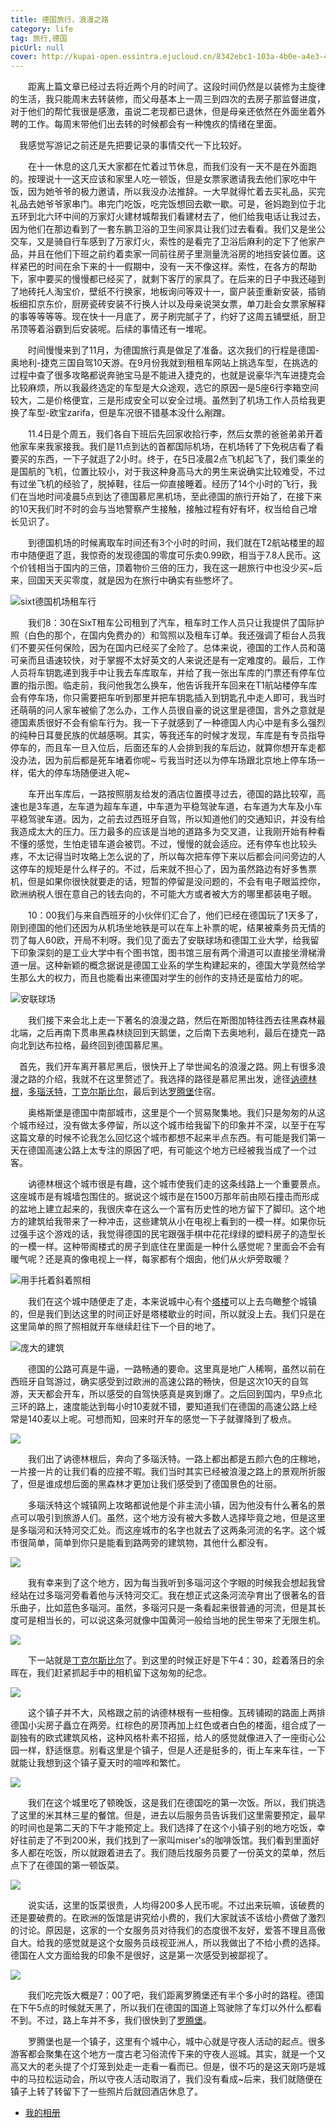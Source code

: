```yaml
---
title: 德国旅行，浪漫之路
category: life
tag: 旅行,德国
picUrl: null
cover: http://kupai-open.essintra.ejucloud.cn/8342ebc1-103a-4b0e-a4e3-485cb437aefe.jpeg
---
```


　　距离上篇文章已经过去将近两个月的时间了。这段时间仍然是以装修为主旋律的生活，我只能周末去转装修，而父母基本上一周三到四次的去房子那监督进度，对于他们的帮忙我很是感激，虽说二老现都已退休，但是母亲还依然在外面坐着外聘的工作。每周末带他们出去转的时候都会有一种愧疚的情绪在里面。

　我感觉写游记之前还是先把要记录的事情交代一下比较好。

　　在十一休息的这几天大家都在忙着过节休息，而我们没有一天不是在外面跑的。按理说十一这天应该和家里人吃一顿饭，但是女票家邀请我去他们家吃中午饭，因为她爷爷的极力邀请，所以我没办法推辞。一大早就得忙着去买礼品，买完礼品去她爷爷家串门。串完门吃饭，吃完饭想回去歇一歇。可是，爸妈跑到位于北五环到北六环中间的万家灯火建材城帮我们看建材去了，他们给我电话让我过去，因为他们在那边看到了一套东鹏卫浴的卫生间家具让我们过去看看。我们又是坐公交车，又是骑自行车感到了万家灯火，索性的是看完了卫浴后麻利的定下了他家产品，并且在他们下班之前约着卖家一同前往房子里测量洗浴房的地挡安装位置。这样紧巴的时间在余下来的十一假期中，没有一天不像这样。索性，在各方的帮助下，家中要买的慢慢都已经买了，就剩下客厅的家具了。在后来的日子中我还碰到了地砖托人淘宝价，壁纸不行换家，地板询问等双十一，窗户装歪重新安装，插销板细扣京东价，厨房瓷砖安装不行换人计以及母亲说哭女票，单刀赴会女票家解释的事等等等等。现在快十一月底了，房子刷完腻子了，约好了这周五铺壁纸，厨卫吊顶等着浴霸到后安装呢。后续的事情还有一堆呢。

　　时间慢慢来到了11月，为德国旅行真是做足了准备。这次我们的行程是德国-奥地利-捷克三国自驾10天游。在9月份我就到租租车网站上挑选车型，在挑选的过程中查了很多攻略都说奔驰宝马是不能进入捷克的，也就是说豪华汽车进捷克会比较麻烦，所以我最终选定的车型是大众途观，选它的原因一是5座6行李箱空间较大，二是价格便宜，三是形成安全可以安全过境。虽然到了机场工作人员给我更换了车型-欧宝zarifa，但是车况很不错基本没什么剐蹭。

　　11.4日是个周五，我们各自下班后先回家收拾行李，然后女票的爸爸弟弟开着他家车来我家接我。我们是11点到达的首都国际机场，在机场转了下免税店看了看要买的东西，一下子就逛了2小时。终于，在5日凌晨2点飞机起飞了，我们乘坐的是国航的飞机，位置比较小，对于我这种身高马大的男生来说确实比较难受，不过有过坐飞机的经验了，脱掉鞋，往后一仰直接睡着。经历了14个小时的飞行，我们在当地时间凌晨5点到达了德国慕尼黑机场，至此德国的旅行开始了，在接下来的10天我们时不时的会与当地警察产生接触，接触过程有好有坏，权当给自己增长见识了。
　
<div align='middle'>
<script>
	document.write("<iframe height=498 width=510 src='http://player.youku.com/embed/XMzE2MjI5ODQyNA==' frameborder=0 allowfullscreen></iframe>");
</script>
</div>

　　到德国机场的时候离取车时间还有3个小时的时间，我们就在T2航站楼里的超市中随便逛了逛，我惊奇的发现德国的零度可乐卖0.99欧，相当于7.8人民币。这个价钱相当于国内的三倍，顶着物价三倍的压力，我在这一趟旅行中也没少买~后来，回国天天买零度，就是因为在旅行中确实有些憋坏了。

<div align='middle'>
<script>
	document.write("<iframe height=498 width=510 src='http://player.youku.com/embed/XMzE2MjI3MTg2NA==' frameborder=0 allowfullscreen></iframe>");
</script>
</div>


![sixt德国机场租车行](http://kupai-open.essintra.ejucloud.cn/b3240ea2-8a7e-4883-9276-a7f246bc2a80.JPG@imageMogr2/thumbnail/700x@watermark/2/text/bmFmZmFuLmNu/fill/cmVk/fontsize/700)

　　我们8：30在SixT租车公司租到了汽车，租车时工作人员只让我提供了国际护照（白色的那个，在国内免费办的）和驾照以及租车订单。我还强调了柜台人员我们不要买任何保险，因为在国内已经买了全险了。总体来说，德国的工作人员和蔼可亲而且语速较快，对于掌握不太好英文的人来说还是有一定难度的。最后，工作人员将车钥匙递到我手中让我去车库取车，并给了我一张出车库的门票还有停车位置的指示图。临走前，我问他我怎么换车，他告诉我开车回来在T1航站楼停车库会有停车场，你只需要把车听到那里并把车钥匙插入到钥匙孔中走人即可，我当时还萌萌的问人家车被偷了怎么办，工作人员很自豪的说这里是德国，言外之意就是德国素质很好不会有偷车行为。我一下子就感到了一种德国人内心中是有多么强烈的纯种日耳曼民族的优越感啊。其实，等我还车的时候才发现，车库是有专员指导停车的，而且车一旦入位后，后面还车的人会排到我的车后边，就算你想开车走都没办法，因为前后都是死车堵着你呢~ 亏我当时还以为停车场跟北京地上停车场一样，偌大的停车场随便进入呢~

　　车开出车库后，一路按照朋友给发的酒店位置摸寻过去，德国的路比较窄，高速也是3车道，左车道为超车车道，中车道为平稳驾驶车道，右车道为大车及小车平稳驾驶车道。因为，之前去过西班牙自驾，所以知道他们的交通知识，并没有给我造成太大的压力。压力最多的应该是当地的道路多为交叉道，让我刚开始有种看不懂的感觉，生怕走错车道会被罚。不过，慢慢的就会适应。还有停车也比较头疼，不太记得当时攻略上怎么说的了，所以每次把车停下来以后都会问问旁边的人这停车的规矩是什么样子的。不过，后来就不担心了，因为虽然路边有好多售票机，但是如果你很快就要走的话，短暂的停留是没问题的，不会有电子眼监控你，欧洲纳税人很在意自己的钱去向的，不可能大方或者被大方的哪里都装电子眼。

<div align='middle'>
<script>
	document.write("<iframe height=498 width=510 src='http://player.youku.com/embed/XMzE2MjMwNjI3Mg==' allowfullscreen></iframe>");
</script>
</div>

　　10：00我们与来自西班牙的小伙伴们汇合了，他们已经在德国玩了1天多了，刚到德国的他们还因为从机场坐地铁是可以在车上补票的呢，结果被乘务员无情的罚了每人60欧，开局不利呀。我们见了面去了安联球场和德国工业大学，给我留下印象深刻的是工业大学中有个图书馆，图书馆三层有两个滑道可以直接坐滑梯滑道一层。这种新颖的概念据说是德国工业系的学生构建起来的，德国大学竟然给学生那么大的权力，而且也能看出来德国对学生的创作的支持还是蛮给力的呢。

![安联球场](http://kupai-open.essintra.ejucloud.cn/b419eddd-58df-4b7a-952b-f4ea4c76d74f.png@imageMogr2/thumbnail/700x@watermark/2/text/bmFmZmFuLmNu/fill/cmVk/fontsize/700)

<div align='middle'>
<script>
	document.write("<iframe height=498 width=510 src='http://player.youku.com/embed/XMzE3NzI2MDYyOA==' allowfullscreen></iframe>");
</script>
</div>

　　我们接下来会北上走一下著名的浪漫之路，然后在斯图加特往西去往黑森林最北端，之后再南下贯串黑森林绕回到天鹅堡，之后南下去奥地利，最后在捷克一路向北到达布拉格，最终回到德国慕尼黑。

　首先，我们开车离开慕尼黑后，很快开上了举世闻名的浪漫之路。网上有很多浪漫之路的介绍，我就不在这里赘述了。我选择的路径是慕尼黑出发，途径[讷德林根](https://baike.baidu.com/item/讷德林根)，[多瑙沃特](http://blog.sina.com.cn/s/blog_6d16e651010130si.html)，[丁克尔斯比尔](http://you.ctrip.com/travels/germany100025/1664245.html)，最后到达[罗腾堡](https://baike.baidu.com/item/罗腾堡)住宿。

　　奥格斯堡是德国中南部城市，这里是个一个贸易聚集地。我们只是匆匆的从这个城市经过，没有做太多停留，所以这个城市给我留下的印象并不深，以至于在写这篇文章的时候不论我怎么回忆这个城市都想不起来半点东西。有可能是我们第一天在德国高速公路上太专注的原因了吧，有可能这个地方已经被我当成了一个过客。

　　讷德林根这个城市很是有趣，这个城市使我们走的这条线路上一个重要景点。这座城市是有城墙包围住的。据说这个城市是在1500万那年前由陨石撞击而形成的盆地上建立起来的，我很庆幸在这么一个富有历史性的地方留下了脚印。这个地方的建筑给我带来了一种冲击，这些建筑从小在电视上看到的一模一样。如果你玩过强手这个游戏的话，我觉得德国的民宅跟强手棋中花花绿绿的塑料房子的造型长的一模一样。这种带阁楼式的房子到底住在里面是一种什么感觉呢？里面会不会有暖气呢？还是真的像电视上一样，每家都有个烟囱，他们从火炉旁取暖？

![用手托着斜着照相](http://kupai-open.essintra.ejucloud.cn/dc0abde6-9ced-4f52-96da-40071b912f11.JPG@imageMogr2/thumbnail/700x@watermark/2/text/bmFmZmFuLmNu/fill/cmVk/fontsize/700)

　　我们在这个城中随便走了走，本来说城中心有个[塔楼](https://wxn.qq.com/cmsid/WXN2017112300148000)可以上去鸟瞰整个城镇的，但是我们到达这里的时间正好是塔楼歇业的时间，所以就没上去。我们只是在这里简单的照了照相就开车继续赶往下一个目的地了。

![庞大的建筑](http://kupai-open.essintra.ejucloud.cn/7dbeecf4-e6f3-4412-b44c-ce096d9b4fbf.JPG@imageMogr2/thumbnail/700x@watermark/2/text/bmFmZmFuLmNu/fill/cmVk/fontsize/700)

　　德国的公路可真是牛逼，一路畅通的要命。这里真是地广人稀啊，虽然以前在西班牙自驾游过，确实感受到过欧洲的高速公路的畅快，但是这次10天的自驾游，天天都会开车，所以感受的自驾快感真是爽到爆了。之后回到国内，早9点北三环的路上，速度能达到每小时10麦就不错，要知道我们在德国的高速公路上经常是140麦以上呢。可想而知，回来时开车的感觉一下子就骤降到了极点。

![](http://kupai-open.essintra.ejucloud.cn/2b95a2b5-fefa-4e03-acdb-c83533b9b152.JPG@imageMogr2/thumbnail/700x@watermark/2/text/bmFmZmFuLmNu/fill/cmVk/fontsize/700)

　　我们出了讷德林根后，奔向了多瑙沃特。一路上都出都是五颜六色的庄稼地，一片接一片的让我们看的应接不暇。我们当时其实已经被浪漫之路上的景观所折服了，但是谁成想后面的黑森林才更加让我们感受到了德国景色的壮丽。

　　多瑙沃特这个城镇网上攻略都说他是个非主流小镇，因为他没有什么著名的景点可以吸引到旅游人们。虽然，这个地方没有被大多数人选择毕竟之地，但是这里是多瑙河和沃特河交汇处。而这座城市的名字也就去了这两条河流的名字。这个城市很简单，简单到你只是能看到路两旁的建筑物，其他什么都没有。

![](http://kupai-open.essintra.ejucloud.cn/0a9bf618-2577-49a5-a8f4-b56159f9dc8c.JPG@imageMogr2/thumbnail/700x@watermark/2/text/bmFmZmFuLmNu/fill/cmVk/fontsize/700)

　　我有幸来到了这个地方，因为每当我听到多瑙河这个字眼的时候我会想起我曾经站在过多瑙河旁看着他与沃特河交汇。我在想正式这条河流孕育出了很著名的音乐曲子，比如蓝色多瑙河。虽然，多瑙河只是一条看起来很普通的河流，但是其长度可是相当长的，可以说这条河就像中国黄河一般给当地的民生带来了无限生机。

![](http://kupai-open.essintra.ejucloud.cn/286f0fc8-0ed1-4d14-a755-2aaff54236a1.JPG@imageMogr2/thumbnail/700x@watermark/2/text/bmFmZmFuLmNu/fill/cmVk/fontsize/700)

　　下一站就是[丁克尔斯比尔](http://blog.sina.com.cn/s/blog_5e4a15f101011qoh.html)了。到这里的时候正好是下午4：30，趁着落日的余晖在，我们赶紧抓起手中的相机留下这匆匆的纪念。

![](http://kupai-open.essintra.ejucloud.cn/803638c6-067d-4944-b844-7aed6c2a8edc.png@imageMogr2/thumbnail/700x@watermark/2/text/bmFmZmFuLmNu/fill/cmVk/fontsize/700)

　　这个镇子并不大，风格跟之前的讷德林根有一些相像。瓦砖铺砌的路面上两排德国小尖房子矗立在两旁。红棕色的房顶再加上红色或者白色的楼面，组合成了一副独有的欧式建筑风格，这种风格朴素不招摇，给人的感觉就像进入了一座街心公园一样，舒适惬意。别看这里是个镇子，但是人还是挺多的，街上车来车往，一下就能让我想到这个镇子夏天时的喧哗和繁忙。

![](http://kupai-open.essintra.ejucloud.cn/4ac3af95-5cf7-44df-94cd-75ad35474360.png@imageMogr2/thumbnail/700x@watermark/2/text/bmFmZmFuLmNu/fill/cmVk/fontsize/700)

　　我们在这个城里吃了顿晚饭，这是我们在德国吃的第一次饭。所以，我们挑选了这里的米其林三星的餐馆。但是，进去以后服务员告诉我们这里需要预定，最早的时间也是第二天的下午才能预定上。我们选择了在这个小镇子别的地方吃饭，幸好往前走了不到200米，我们找到了一家叫miser's的咖啡饭馆。我们看到里面好多人都在吃饭，所以就跟着进去了。我们随后找服务员要了一份英文的菜单，然后点下了在德国的第一顿饭菜。

![](http://kupai-open.essintra.ejucloud.cn/83d03b0d-46a2-4e8e-a17c-a82575e45cb6.jpg@imageMogr2/thumbnail/700x@watermark/2/text/bmFmZmFuLmNu/fill/cmVk/fontsize/700)

　　说实话，这里的饭菜很贵，人均得200多人民币呢。不过出来玩嘛，该破费的还是要破费的。在欧洲的饭馆是讲究给小费的，我们大家就该不该给小费做了激烈的讨论。原因是，这家的一个女服务员对待我们的态度很不友好，爱答不理且高傲自大。给我的感觉就是这个女服务员歧视亚洲人，所以我做出了不给小费的选择。德国在人文方面给我的印象不是很好，这是第一次感受到被鄙视了。

![](http://kupai-open.essintra.ejucloud.cn/1ee4b07c-7588-43d0-802f-f9d2e9dfdeb3.png@imageMogr2/thumbnail/700x@watermark/2/text/bmFmZmFuLmNu/fill/cmVk/fontsize/700)

　　我们吃完饭大概是7：00了吧，我们距离罗腾堡还有半个多小时的路程。德国在下午5点的时候就天黑了，所以我们在德国的国道上驾驶除了车灯以外什么都看不到。不过，路上车并不多，我们很快到了[罗腾堡](https://baike.baidu.com/item/罗腾堡/5273810?fr=aladdin)。

　　罗腾堡也是一个镇子，这里有个城中心，城中心就是守夜人活动的起点。很多游客都会聚集在这个地方一度古老习俗流传下来的守夜人巡城。其实，就是一个又高又大的老头提了个灯笼到处走一走看一看而已。但是，很不巧的是这天刚巧是城中的马拉松运动会，所以守夜人活动取消了，我们没有看成~后来，我们就随便在镇子上转了转留下了一些照片后就回酒店休息了。



* [我的相册](https://pan.baidu.com/s/1qXJGuM4)

